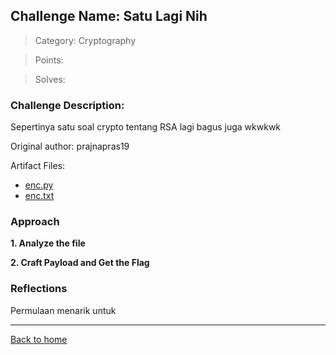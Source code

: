 ## Challenge Name: Satu Lagi Nih
>Category: Cryptography

>Points: 

>Solves: 

### Challenge Description: 

Sepertinya satu soal crypto tentang RSA lagi bagus juga wkwkwk

Original author: prajnapras19

Artifact Files:
* [enc.py](https://ctf.compfest.id/files/75508037a568423f88b465a34db8a1ee/enc.py?token=eyJ1c2VyX2lkIjoxMCwidGVhbV9pZCI6bnVsbCwiZmlsZV9pZCI6MzJ9.ZOnjKA.KUyvtbXYIpCmTPMwj_V8K7kBbFc)
* [enc.txt](https://ctf.compfest.id/files/3875bb2fc393c22f19feb0e2ae7aa909/enc.txt?token=eyJ1c2VyX2lkIjoxMCwidGVhbV9pZCI6bnVsbCwiZmlsZV9pZCI6MzN9.ZOnjKA.LoGXwFmzPKYi5LffvQpQKo9zDwY)

### Approach

**1. Analyze the file**

**2. Craft Payload and Get the Flag**

### Reflections

Permulaan menarik untuk 

---
[Back to home](../Readme.md)

